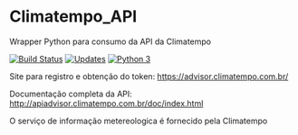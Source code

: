 # Climatempo_API
Wrapper Python para consumo da API da Climatempo

[![Build Status](https://travis-ci.org/ficosta/Climatempo_API.svg?branch=master)](https://travis-ci.org/ficosta/Climatempo_API)
[![Updates](https://pyup.io/repos/github/ficosta/Climatempo_API/shield.svg)](https://pyup.io/repos/github/ficosta/Climatempo_API/)
[![Python 3](https://pyup.io/repos/github/ficosta/Climatempo_API/python-3-shield.svg)](https://pyup.io/repos/github/ficosta/Climatempo_API/)

Site para registro e obtenção do token: https://advisor.climatempo.com.br/

Documentação completa da API: http://apiadvisor.climatempo.com.br/doc/index.html

O serviço de informação metereologica é fornecido pela Climatempo

